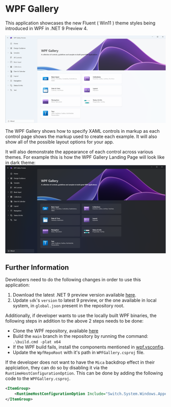 # WPF Gallery

This application showcases the new Fluent ( Win11 ) theme styles being introduced in WPF in .NET 9 Preview 4.

![WPF Gallery Landing Page](Assets/README_Images/WPFGalleryLanding.png)

The WPF Gallery shows how to specify XAML controls in markup as each control page shows the markup used to create each example. It will also show all of the possible layout options for your app. 

It will also demonstrate the appearance of each control  across various themes. For example this is how the WPF Gallery Landing Page will look like in dark theme: 
![WPF Gallery Landing Page Dark](Assets/README_Images/WPFGalleryLandingDark.png)


## Further Information

Developers need to do the following changes in order to use this application:
1. Download the latest .NET 9 preview version available [here](https://github.com/dotnet/installer?tab=readme-ov-file#table).
2. Update `sdk`'s `version` to latest 9 preview, or the one available in local system, in `global.json` present in the repository root.

Additionally, if developer wants to use the locally built WPF binaries, the following steps in addition to the above 2 steps needs to be done:
- Clone the WPF repository, available [here](https://github.com/dotnet/wpf/)
- Build the `main` branch in the repository by running the command: `.\build.cmd -plat x64`
- If the WPF build fails, install the components mentioned in [wpf.vsconfig](https://github.com/dotnet/wpf/blob/main/Documentation/wpf.vsconfig).
- Update the `WpfRepoRoot` with it's path in `WPFGallery.csproj` file.

If the developer does not want to have the `Mica` backdrop effect in their applciation, they can do so by disabling it via the `RuntimeHostConfigurationOption`. This can be done by adding the following code to the `WPFGallery.csproj`.
```xml
<ItemGroup>
    <RuntimeHostConfigurationOption Include="Switch.System.Windows.Appearance.DisableFluentThemeWindowBackdrop" Value="true" />
</ItemGroup>
```